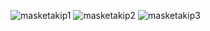 ![masketakip1](https://github.com/birkankaraer/MaskeTakip/assets/139279313/cf54a9db-fd29-454c-8809-3fdef35db91b)
![masketakip2](https://github.com/birkankaraer/MaskeTakip/assets/139279313/273ab820-0307-4f45-897e-b32a5d333099)
![masketakip3](https://github.com/birkankaraer/MaskeTakip/assets/139279313/56379985-23a6-4bca-b99f-9e9f280bb5ef)
